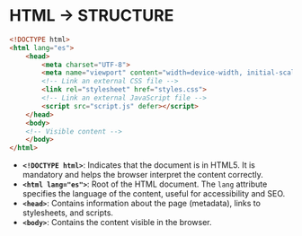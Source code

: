 # HTML -> STRUCTURE

```html
<!DOCTYPE html> 
<html lang="es"> 
	<head> 
		<meta charset="UTF-8"> 
		<meta name="viewport" content="width=device-width, initial-scale=1.0">           <title>My First Page</title> 
		<!-- Link an external CSS file --> 
		<link rel="stylesheet" href="styles.css"> 
		<!-- Link an external JavaScript file --> 
		<script src="script.js" defer></script> 
	</head> 
	<body> 
	<!-- Visible content --> 
	</body> 
</html>
```

- **`<!DOCTYPE html>`**: Indicates that the document is in HTML5. It is mandatory and helps the browser interpret the content correctly.
- **`<html lang="es">`**: Root of the HTML document. The `lang` attribute specifies the language of the content, useful for accessibility and SEO.
- **`<head>`**: Contains information about the page (metadata), links to stylesheets, and scripts.
- **`<body>`**: Contains the content visible in the browser.